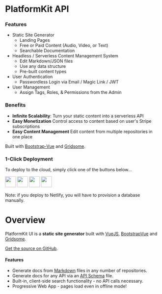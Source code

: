 # PlatformKit API

### Features
- Static Site Generator
  - Landing Pages
  - Free or Paid Content (Audio, Video, or Text)
  - Searchable Documentation
- Headless / Serverless Content Management System 
  - Edit Markdown/JSON files
  - Use any data structure
  - Pre-built content types
- User Authentication
  - Passwordless Login via Email / Magic Link / JWT
- User Management
  - Assign Tags, Roles, & Permissions from the Admin

### Benefits
- **Infinite Scalability**: Turn your static content into a serverless API
- **Easy Monetization** Control access to content based on user's Stripe subscriptions
- **Easy Content Management** Edit content from multiple repositories in one place

Built with [Bootstrap-Vue](https://bootstrap-vue.org) and [Gridsome](https://gridsome.org).

### 1-Click Deployment

To deploy to the cloud, simply click one of the buttons below...

<a href="https://heroku.com/deploy?template=https://github.com/platform-kit/platformkit-ui" target="_blank"><img src="https://www.herokucdn.com/deploy/button.svg" height="35"></a> <a href="https://render.com/deploy?repo=https://github.com/platform-kit/platformkit-api" target="_blank"><img src="https://render.com/images/deploy-to-render-button.svg" height="35"></a> <a href="https://cloud.digitalocean.com/apps/new?repo=https://github.com/platform-kit/platformkit-api/tree/main" target="_blank"><img src="https://www.deploytodo.com/do-btn-blue.svg" height="35"></a> <a href="https://app.netlify.com/start/deploy?repository=https://github.com/platform-kit/platformkit-ui" target="_blank"><img height="35" src="https://www.netlify.com/img/deploy/button.svg"></a> 

Note: if you deploy to Netlify, you will have to provision a database manually.



# Overview

PlatformKit UI is a **static site generator** built with [VueJS](https://www.vuejs.org), [BootstrapVue](https://bootstrap-vue.org) and [Gridsome](https://www.gridsome.org).

[Get the source on GitHub](https://github.com/platform-kit/platformkit-ui).

#### Features

- Generate docs from [Markdown](https://www.markdownguide.org) files in any number of repositories.
- Generate docs for any API via an [API Schema](https://www.platformkit.com/docs/API/the-api-schema) file.
- Built-in, client-side search functionality - no API calls necessary.
- Progressive Web App - pages load even in offline mode!